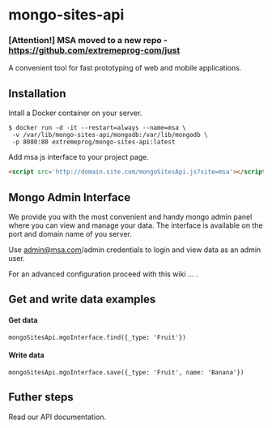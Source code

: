 # mongo-sites-api

### [Attention!] MSA moved to a new repo - https://github.com/extremeprog-com/just

A convenient tool for fast prototyping of web and mobile applications.


## Installation

Intall a Docker container on your server.

```
$ docker run -d -it --restart=always --name=msa \
 -v /var/lib/mongo-sites-api/mongodb:/var/lib/mongodb \
 -p 8080:80 extremeprog/mongo-sites-api:latest
```

Add msa js interface to your project page.

```html
<script src='http://domain.site.com/mongoSitesApi.js?site=msa'></script>
```

## Mongo Admin Interface
We provide you with the most convenient and handy mongo admin panel where you can view and manage your data.
The interface is available on the port and domain name of you server.

Use admin@msa.com/admin credentials to login and view data as an admin user.

For an advanced configuration proceed with this wiki ... .

## Get and write data examples

#### Get data
```
mongoSitesApi.mgoInterface.find({_type: 'Fruit'})
```

#### Write data
```
mongoSitesApi.mgoInterface.save({_type: 'Fruit', name: 'Banana'})
```


## Futher steps
Read our API documentation.
